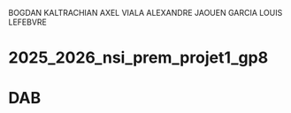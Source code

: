 BOGDAN KALTRACHIAN
AXEL VIALA
ALEXANDRE JAOUEN GARCIA
LOUIS LEFEBVRE

# 2025_2026_nsi_prem_projet1_gp8





# DAB 



